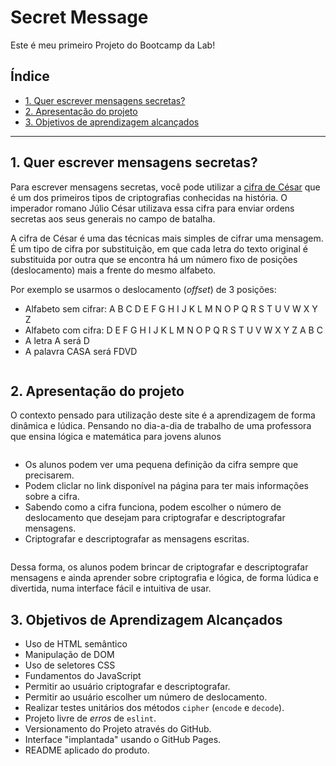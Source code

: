 # <h1 text-align="center">Secret Message</h1>

Este é meu primeiro Projeto do Bootcamp da Lab! 

## Índice

* [1. Quer escrever mensagens secretas?](#1-quer-escrever-mensagens-secretas)
* [2. Apresentação do projeto](#2-apresentação-do-projeto)
* [3. Objetivos de aprendizagem alcançados](#7-objetivos-de-aprendizagem-alcançados)

***

## 1. Quer escrever mensagens secretas?

Para escrever mensagens secretas, você pode utilizar a [cifra de César](https://pt.wikipedia.org/wiki/Cifra_de_C%C3%A9sar)
que é um dos primeiros tipos de criptografias conhecidas na história.
O imperador romano Júlio César utilizava essa cifra para enviar
ordens secretas aos seus generais no campo de batalha.

A cifra de César é uma das técnicas mais simples de cifrar uma mensagem. É um
tipo de cifra por substituição, em que cada letra do texto original é
substituida por outra que se encontra há um número fixo de posições
(deslocamento) mais a frente do mesmo alfabeto.

Por exemplo se usarmos o deslocamento (_offset_) de 3 posições:

* Alfabeto sem cifrar: A B C D E F G H I J K L M N O P Q R S T U V W X Y Z
* Alfabeto com cifra:  D E F G H I J K L M N O P Q R S T U V W X Y Z A B C
* A letra A será D
* A palavra CASA será FDVD

<img href="thumb.png">

## 2. Apresentação do projeto

O contexto pensado para utilização deste site é a aprendizagem de forma dinâmica e lúdica. Pensando no dia-a-dia de trabalho de uma professora que ensina lógica e matemática para jovens alunos

<img href="principal.jpg" width=500px;>

* Os alunos podem ver uma pequena definição da cifra sempre que precisarem.
* Podem cliclar no link disponível na página para ter mais informações sobre a cifra.
* Sabendo como a cifra funciona, podem escolher o número de deslocamento que desejam
  para criptografar e descriptografar mensagens.
* Criptografar e descriptografar as mensagens escritas.

<img href="funcoes.jpg" width=500px;>

Dessa forma, os alunos podem brincar de criptografar e descriptografar mensagens e ainda aprender sobre criptografia e lógica, de forma lúdica e divertida, numa interface fácil e intuitiva de usar. 

## 3. Objetivos de Aprendizagem Alcançados

* Uso de HTML semântico
* Manipulação de DOM
* Uso de seletores CSS
* Fundamentos do JavaScript
* Permitir ao usuário criptografar e
  descriptografar.
* Permitir ao usuário escolher um número de deslocamento.
* Realizar testes unitários dos métodos `cipher`
  (`encode` e `decode`).
* Projeto livre de _erros_ de `eslint`.
* Versionamento do Projeto através do GitHub.
* Interface "implantada" usando o GitHub Pages.
* README aplicado do produto.
